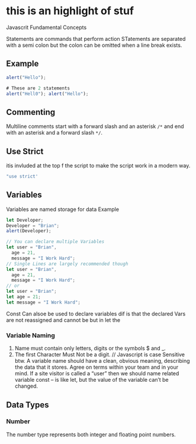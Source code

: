 # this is an highlight of stuf

Javascrit Fundamental Concepts

Statements are commands that perform action
STatements are separated with a semi colon but the colon can be omitted when a line break exists.

## Example

```javascript
alert("Hello");

# These are 2 statements
alert("Hell0"); alert("Hello");
```

## Commenting

Multiline comments start with a forward slash and an asterisk `/*` and end with an asterisk and a forward slash `*/`.

## Use Strict

itis invluded at the top f the script to make the script work in a modern way.

```javascript
"use strict'

```

## Variables

Variables are named storage for data
Example

```js
let Developer;
Developer = "Brian";
alert(Developer);

// You can declare multiple Variables
let user = "Brian",
  age = 21,
  message = "I Work Hard";
// Single Lines are largely recommended though
let user = "Brian",
  age = 21,
  message = "I Work Hard";
// or
let user = "Brian";
let age = 21;
let message = "I Work Hard";
```

Const Can alsoe be used to declare variables dif is that the declared Vars are not reassigned and cannot be but in let the

### Variable Naming

1. Name must contain only letters, digits or the symbols $ and \_.
2. The first Character Must Not be a digit.
// Javascript is case Sensitive btw.
A variable name should have a clean, obvious meaning, describing the data that it stores.
Agree on terms within your team and in your mind. If a site visitor is called a “user” then we should name related variable
const – is like let, but the value of the variable can’t be changed.

## Data Types

 ### Number

 The number type represents both integer and floating point numbers.

